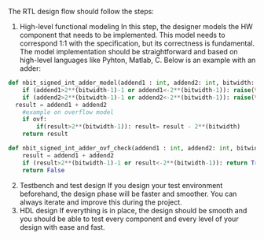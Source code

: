 The RTL design flow should follow the steps:

1. High-level functional modeling
In this step, the designer models the HW component that needs to be implemented. This model needs to correspond 1:1 with the specification, but its correctness is fundamental. The model implementation should be straightforward and based on high-level languages like Pyhton, Matlab, C.
Below is an example with an adder:

```python
def nbit_signed_int_adder_model(addend1 : int, addend2: int, bitwidth: int, ovf : bool = True): -> int
	if (addend1>2**(bitwidth-1)-1 or addend1<-2**(bitwidth-1)): raise(ValueError)
	if (addend2>2**(bitwidth-1)-1 or addend2<-2**(bitwidth-1)): raise(ValueError)
  result = addend1 + addend2
	#example on overflow model
	if ovf:
		if(result>2**(bitwidth-1)): result= result - 2**(bitwidth)
	return result

def nbit_signed_int_adder_ovf_check(addend1 : int, addend2: int, bitwidth: int): -> bool
	result = addend1 + addend2
	if (result>2**(bitwidth-1)-1 or result<-2**(bitwidth-1)): return True
	return False
```

2. Testbench and test design
If you design your test environment beforehand, the design phase will be faster and smoother. You can always iterate and improve this during the project.
3. HDL design
If everything is in place, the design should be smooth and you should be able to test every component and every level of your design with ease and fast.
